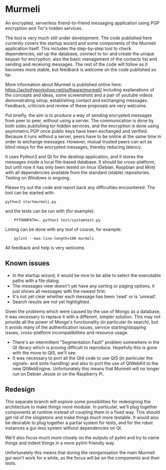 # Murmeli
An encrypted, serverless friend-to-friend messaging application using PGP encryption and Tor's hidden services.

The tool is very much still under development.  The code published here currently covers the startup wizard and some components of the Murmeli application itself.  This includes the step-by-step tool to check dependencies, set up the database, connect to tor and create the unique keypair for encryption; also the basic management of the contacts list and sending and receiving messages.  The rest of the code will follow as it becomes more stable, but feedback is welcome on the code published so far.

More information about Murmeli is published online here:
    https://activityworkshop.net/software/murmeli/
including explanations of the concepts and ideas, some screenshots and a pair of youtube videos demonstrating setup, establishing contact and exchanging messages.  Feedback, criticism and review of these proposals are very welcome.

Put briefly, the aim is to produce a way of sending encrypted messages from peer to peer, without using a server.  The communication is done by both sides publishing tor hidden services, and the encryption is done using asymmetric PGP once public keys have been exchanged and verified.  Because it runs without a server, peers have to be online at the same time in order to exchange messages.  However, mutual trusted peers can act as blind relays for the encrypted messages, thereby reducing latency.

It uses Python3 and Qt for the desktop application, and it stores the messages inside a local file-based database.  It should be cross-platform, but until now it has only been tested on linux (Debian, Raspbian and Mint) with all dependencies available from the standard (stable) repositories.  Testing on Windows is ongoing.

Please try out the code and report back any difficulties encountered.  The tool can be started with:

	python3 startmurmeli.py

and the tests can be run with (for example):

        PYTHONPATH=. python3 test/systemtest.py

Linting can be done with any tool of course, for example:

        pylint --max-line-length=100 murmeli
 
All feedback and help is very welcome.

## Known issues

* In the startup wizard, it would be nice to be able to select the executable paths with a file dialog.
* The messages view doesn't yet have any sorting or paging options, it just shows all messages with the newest first.
* It's not yet clear whether each message has been 'read' or is 'unread'.
* Search results are not yet highlighted.

Given the problems which were caused by the use of Mongo as a database, it was necessary
to replace it with a different, simpler solution.  This may not provide all the power of Mongo's
functionality (in particular its search), but it avoids many of the authentication issues,
service starting/stopping issues, cross-platform incompatibilities and resource usage.

* There's an intermittent "Segmentation Fault" problem somewhere in the Qt library which is proving difficult to reproduce.  Hopefully this is gone with the move to Qt5, we'll see.
* It was necessary to port all the Qt4 code to use Qt5 (in particular the signals- and slots-handling) and also to port the use of QtWebKit to the new QtWebEngine. Unfortunately this means that Murmeli will no longer run on Debian Jessie or on the Raspberry Pi.

## Redesign

This separate branch will explore some possibilities for redesigning the architecture to make things more modular.  In particular, we'll plug together components at runtime instead of coupling them in a fixed way.  This should get rid of the singletons and make things much more testable.  It would also be desirable to plug together a partial system for tests, and for the robot instances a gui-less system without dependencies on Qt.

We'll also focus much more closely on the outputs of pylint and try to name things and indent things in a more pylint-friendly way.

Unfortunately this means that during the reorganisation the main Murmeli gui won't work for a while, as the focus will be on the components and their tests.
